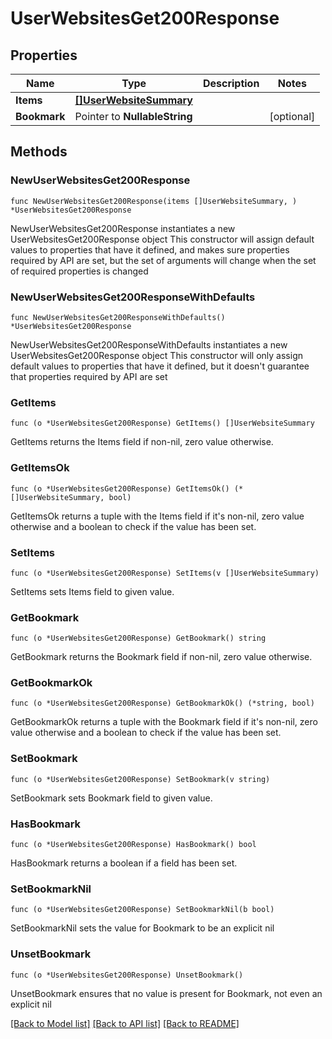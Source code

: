 # UserWebsitesGet200Response

## Properties

Name | Type | Description | Notes
------------ | ------------- | ------------- | -------------
**Items** | [**[]UserWebsiteSummary**](UserWebsiteSummary.md) |  | 
**Bookmark** | Pointer to **NullableString** |  | [optional] 

## Methods

### NewUserWebsitesGet200Response

`func NewUserWebsitesGet200Response(items []UserWebsiteSummary, ) *UserWebsitesGet200Response`

NewUserWebsitesGet200Response instantiates a new UserWebsitesGet200Response object
This constructor will assign default values to properties that have it defined,
and makes sure properties required by API are set, but the set of arguments
will change when the set of required properties is changed

### NewUserWebsitesGet200ResponseWithDefaults

`func NewUserWebsitesGet200ResponseWithDefaults() *UserWebsitesGet200Response`

NewUserWebsitesGet200ResponseWithDefaults instantiates a new UserWebsitesGet200Response object
This constructor will only assign default values to properties that have it defined,
but it doesn't guarantee that properties required by API are set

### GetItems

`func (o *UserWebsitesGet200Response) GetItems() []UserWebsiteSummary`

GetItems returns the Items field if non-nil, zero value otherwise.

### GetItemsOk

`func (o *UserWebsitesGet200Response) GetItemsOk() (*[]UserWebsiteSummary, bool)`

GetItemsOk returns a tuple with the Items field if it's non-nil, zero value otherwise
and a boolean to check if the value has been set.

### SetItems

`func (o *UserWebsitesGet200Response) SetItems(v []UserWebsiteSummary)`

SetItems sets Items field to given value.


### GetBookmark

`func (o *UserWebsitesGet200Response) GetBookmark() string`

GetBookmark returns the Bookmark field if non-nil, zero value otherwise.

### GetBookmarkOk

`func (o *UserWebsitesGet200Response) GetBookmarkOk() (*string, bool)`

GetBookmarkOk returns a tuple with the Bookmark field if it's non-nil, zero value otherwise
and a boolean to check if the value has been set.

### SetBookmark

`func (o *UserWebsitesGet200Response) SetBookmark(v string)`

SetBookmark sets Bookmark field to given value.

### HasBookmark

`func (o *UserWebsitesGet200Response) HasBookmark() bool`

HasBookmark returns a boolean if a field has been set.

### SetBookmarkNil

`func (o *UserWebsitesGet200Response) SetBookmarkNil(b bool)`

 SetBookmarkNil sets the value for Bookmark to be an explicit nil

### UnsetBookmark
`func (o *UserWebsitesGet200Response) UnsetBookmark()`

UnsetBookmark ensures that no value is present for Bookmark, not even an explicit nil

[[Back to Model list]](../README.md#documentation-for-models) [[Back to API list]](../README.md#documentation-for-api-endpoints) [[Back to README]](../README.md)


